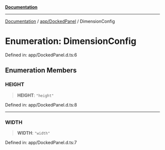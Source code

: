 [**Documentation**](../../../index.md)

***

[Documentation](../../../index.md) / [app/DockedPanel](../index.md) / DimensionConfig

# Enumeration: DimensionConfig

Defined in: app/DockedPanel.d.ts:6

## Enumeration Members

### HEIGHT

> **HEIGHT**: `"height"`

Defined in: app/DockedPanel.d.ts:8

***

### WIDTH

> **WIDTH**: `"width"`

Defined in: app/DockedPanel.d.ts:7
